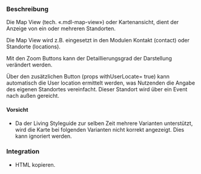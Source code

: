 ### Beschreibung

Die Map View (tech. «.mdl-map-view») oder Kartenansicht, dient der Anzeige von ein oder mehreren Standorten.

<p>Die Map View wird z.B. eingesetzt in den Modulen Kontakt (contact) oder Standorte (locations).</p>

Mit den Zoom Buttons kann der Detaillierungsgrad der Darstellung verändert werden. <br>

Über den zusätzlichen Button (props withUserLocate= true) kann automatisch die User location ermittelt werden, was Nutzenden die Angabe des eigenen Standortes vereinfacht. Dieser Standort wird über ein Event nach außen gereicht. <br>

#### Vorsicht
* Da der Living Styleguide zur selben Zeit mehrere Varianten unterstützt, wird die Karte bei folgenden Varianten nicht korrekt angezeigt. Dies kann ignoriert werden.

### Integration

* HTML kopieren. 
